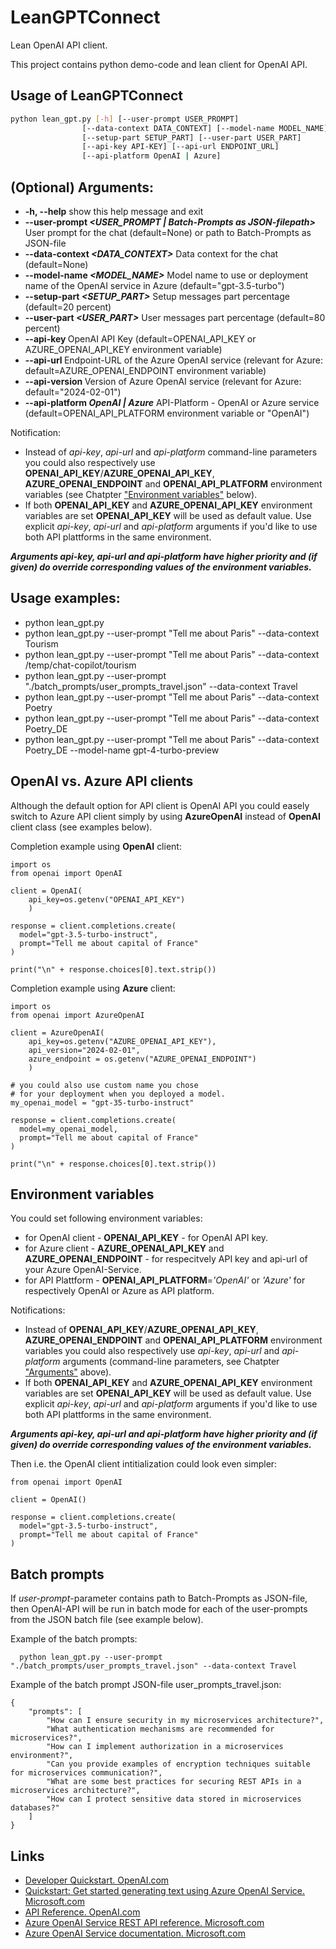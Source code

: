 # LeanGPTConnect
Lean OpenAI API client.

This project contains python demo-code and lean client for OpenAI API.

## Usage of LeanGPTConnect

```sh
python lean_gpt.py [-h] [--user-prompt USER_PROMPT]
                [--data-context DATA_CONTEXT] [--model-name MODEL_NAME] 
                [--setup-part SETUP_PART] [--user-part USER_PART]
                [--api-key API-KEY] [--api-url ENDPOINT_URL]
                [--api-platform OpenAI | Azure]
```

## (Optional) Arguments:
  + **-h, --help**                            show this help message and exit
  + **--user-prompt _<USER_PROMPT | Batch-Prompts as JSON-filepath>_**  User prompt for the chat (default=None) or path to Batch-Prompts as JSON-file
  + **--data-context _<DATA_CONTEXT>_**       Data context for the chat (default=None)
  + **--model-name _<MODEL_NAME>_**           Model name to use or deployment name of the OpenAI service in Azure (default="gpt-3.5-turbo")
  + **--setup-part _<SETUP_PART>_**           Setup messages part percentage (default=20 percent)
  + **--user-part _<USER_PART>_**             User messages part percentage (default=80 percent)
  + **--api-key _<API-KEY>_**                 OpenAI API Key (default=OPENAI_API_KEY or AZURE_OPENAI_API_KEY environment variable)
  + **--api-url _<AZURE-OPENAI-ENDPOINT>_**   Endpoint-URL of the Azure OpenAI service (relevant for Azure: default=AZURE_OPENAI_ENDPOINT environment variable)
  + **--api-version _<API-VERSION>_**         Version of Azure OpenAI service (relevant for Azure: default="2024-02-01")
  + **--api-platform _OpenAI | Azure_**       API-Platform - OpenAI or Azure service (default=OPENAI_API_PLATFORM environment variable or "OpenAI")

  Notification: 
  
  + Instead of _api-key_, _api-url_ and _api-platform_ command-line parameters you could also respectively use **OPENAI_API_KEY**/**AZURE_OPENAI_API_KEY**, **AZURE_OPENAI_ENDPOINT** and **OPENAI_API_PLATFORM** environment variables (see Chatpter ["Environment variables"](https://github.com/mdobro1/LeanGPTConnect?tab=readme-ov-file#environment-variables) below). 
  + If both **OPENAI_API_KEY** and **AZURE_OPENAI_API_KEY** environment variables are set **OPENAI_API_KEY** will be used as default value. Use explicit _api-key_, _api-url_ and _api-platform_ arguments if you'd like to use both API plattforms in the same environment.
  
  ***Arguments _api-key_, _api-url_ and _api-platform_ have higher priority and (if given) do override corresponding values of the environment variables.***

## Usage examples:

+ python lean_gpt.py
+ python lean_gpt.py --user-prompt "Tell me about Paris" --data-context Tourism
+ python lean_gpt.py --user-prompt "Tell me about Paris" --data-context /temp/chat-copilot/tourism
+ python lean_gpt.py --user-prompt "./batch_prompts/user_prompts_travel.json" --data-context Travel
+ python lean_gpt.py --user-prompt "Tell me about Paris" --data-context Poetry
+ python lean_gpt.py --user-prompt "Tell me about Paris" --data-context Poetry_DE
+ python lean_gpt.py --user-prompt "Tell me about Paris" --data-context Poetry_DE 
                     --model-name gpt-4-turbo-preview

## OpenAI vs. Azure API clients

Although the default option for API client is OpenAI API you could easely switch to Azure API client simply by using __AzureOpenAI__ instead of __OpenAI__ client class (see examples below).

Completion example using **OpenAI** client:
```
import os
from openai import OpenAI

client = OpenAI(
    api_key=os.getenv("OPENAI_API_KEY")
    )

response = client.completions.create(
  model="gpt-3.5-turbo-instruct",
  prompt="Tell me about capital of France"
)

print("\n" + response.choices[0].text.strip())
```

Completion example using **Azure** client:
```
import os
from openai import AzureOpenAI

client = AzureOpenAI(
    api_key=os.getenv("AZURE_OPENAI_API_KEY"),  
    api_version="2024-02-01",
    azure_endpoint = os.getenv("AZURE_OPENAI_ENDPOINT")
    )

# you could also use custom name you chose 
# for your deployment when you deployed a model. 
my_openai_model = "gpt-35-turbo-instruct"

response = client.completions.create(
  model=my_openai_model,
  prompt="Tell me about capital of France"
)

print("\n" + response.choices[0].text.strip())
```

## Environment variables

You could set following environment variables:

+ for OpenAI client - **OPENAI_API_KEY** - for OpenAI API key.
+ for Azure client - **AZURE_OPENAI_API_KEY** and **AZURE_OPENAI_ENDPOINT** - for respecitvely API key and api-url of your Azure OpenAI-Service.
+ for API Plattform - **OPENAI_API_PLATFORM**=_'OpenAI'_ or _'Azure'_ for respectively OpenAI or Azure as API platform.

Notifications: 

+ Instead of **OPENAI_API_KEY**/**AZURE_OPENAI_API_KEY**, **AZURE_OPENAI_ENDPOINT** and **OPENAI_API_PLATFORM** environment variables you could also respectively use _api-key_, _api-url_ and _api-platform_ arguments (command-line parameters, see Chatpter ["Arguments"](https://github.com/mdobro1/LeanGPTConnect?tab=readme-ov-file#optional-arguments) above). 
+ If both **OPENAI_API_KEY** and **AZURE_OPENAI_API_KEY** environment variables are set **OPENAI_API_KEY** will be used as default value. Use explicit _api-key_, _api-url_ and _api-platform_ arguments if you'd like to use both API plattforms in the same environment.

***Arguments _api-key_, _api-url_ and _api-platform_ have higher priority and (if given) do override corresponding values of the environment variables.***

Then i.e. the OpenAI client intitialization could look even simpler:

```
from openai import OpenAI

client = OpenAI()

response = client.completions.create(
  model="gpt-3.5-turbo-instruct",
  prompt="Tell me about capital of France"
)
```

## Batch prompts

If _user-prompt_-parameter contains path to Batch-Prompts as JSON-file, then OpenAI-API will be run in batch mode for each of the user-prompts from the JSON batch file (see example below).

Example of the batch prompts:
```
  python lean_gpt.py --user-prompt "./batch_prompts/user_prompts_travel.json" --data-context Travel
```

Example of the batch prompt JSON-file user_prompts_travel.json:
```
{
    "prompts": [
        "How can I ensure security in my microservices architecture?",
        "What authentication mechanisms are recommended for microservices?",
        "How can I implement authorization in a microservices environment?",
        "Can you provide examples of encryption techniques suitable for microservices communication?",
        "What are some best practices for securing REST APIs in a microservices architecture?",
        "How can I protect sensitive data stored in microservices databases?"
    ]
}				
```

## Links

+ [Developer Quickstart. OpenAI.com](https://platform.openai.com/docs/quickstart)
+ [Quickstart: Get started generating text using Azure OpenAI Service. Microsoft.com](https://learn.microsoft.com/en-us/azure/ai-services/openai/quickstart?tabs=command-line%2Cpython-new&pivots=programming-language-python)
+ [API Reference. OpenAI.com](https://platform.openai.com/docs/api-reference/introduction)
+ [Azure OpenAI Service REST API reference. Microsoft.com](https://platform.openai.com/docs/api-reference/introduction)
+ [Azure OpenAI Service documentation. Microsoft.com](https://learn.microsoft.com/en-us/azure/ai-services/openai/)
